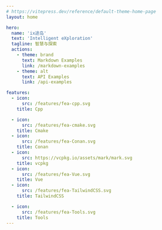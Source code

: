 ```yaml
---
# https://vitepress.dev/reference/default-theme-home-page
layout: home

hero:
  name: 'ix途岛'
  text: 'Intelligent eXploration'
  tagline: 智慧与探索
  actions:
    - theme: brand
      text: Markdown Examples
      link: /markdown-examples
    - theme: alt
      text: API Examples
      link: /api-examples

features:
  - icon:
      src: /features/fea-cpp.svg
    title: Cpp

  - icon:
      src: /features/fea-cmake.svg
    title: Cmake
  - icon:
      src: /features/fea-Conan.svg
    title: Conan
  - icon:
      src: https://vcpkg.io/assets/mark/mark.svg
    title: vcpkg
  - icon:
      src: /features/fea-Vue.svg
    title: Vue
  - icon:
      src: /features/fea-TailwindCSS.svg
    title: TailwindCSS

  - icon:
      src: /features/fea-Tools.svg
    title: Tools
---
```

